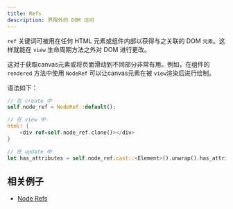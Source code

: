 ```yaml
---
title: Refs
description: 界限外的 DOM 访问
---
```


`ref` 关键词可被用在任何 HTML 元素或组件内部以获得与之关联的 DOM `元素`。这样就能在 `view` 生命周期方法之外对 DOM 进行更改。

这对于获取canvas元素或将页面滑动到不同部分非常有用。例如，在组件的`rendered` 方法中使用 `NodeRef` 可以让canvas元素在被 `view`渲染后进行绘制。

语法如下：

```rust
// 在 create 中
self.node_ref = NodeRef::default();

// 在 view 中
html! {
    <div ref=self.node_ref.clone()></div>
}

// 在 update 中
let has_attributes = self.node_ref.cast::<Element>().unwrap().has_attributes();
```

## 相关例子

- [Node Refs](https://github.com/yewstack/yew/tree/master/examples/node_refs)
